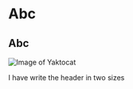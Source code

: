 # Abc
## Abc


![Image of Yaktocat](https://octodex.github.com/images/yaktocat.png)











I have write the header in two sizes
